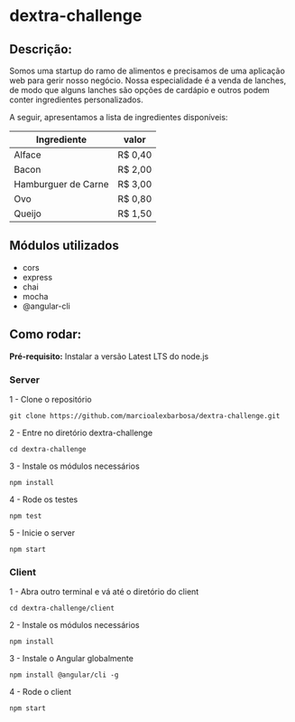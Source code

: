# dextra-challenge

## Descrição:

Somos uma startup do ramo de alimentos e precisamos de uma aplicação web para gerir nosso negócio. Nossa especialidade é a venda de lanches, de modo que alguns lanches são opções de cardápio e outros podem conter ingredientes personalizados.

A seguir, apresentamos a lista de ingredientes disponíveis:

| Ingrediente         | valor   |
| --------------------|---------|
| Alface              | R$ 0,40 |
| Bacon               | R$ 2,00 |
| Hamburguer de Carne | R$ 3,00 |
| Ovo                 | R$ 0,80 |
| Queijo              | R$ 1,50 |

## Módulos utilizados

* cors
* express
* chai
* mocha
* @angular-cli

## Como rodar:

**Pré-requisito:** Instalar a versão Latest LTS do node.js

### Server

1 - Clone o repositório

`git clone https://github.com/marcioalexbarbosa/dextra-challenge.git`

2 - Entre no diretório dextra-challenge

`cd dextra-challenge`

3 - Instale os módulos necessários

`npm install`

4 - Rode os testes

`npm test`

5 - Inicie o server

`npm start`

### Client

1 - Abra outro terminal e vá até o diretório do client

`cd dextra-challenge/client`

2 - Instale os módulos necessários

`npm install`

3 - Instale o Angular globalmente

`npm install @angular/cli -g`

4 - Rode o client

`npm start`
